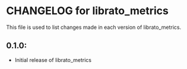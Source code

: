 # CHANGELOG for librato_metrics

This file is used to list changes made in each version of librato_metrics.

## 0.1.0:

* Initial release of librato_metrics
